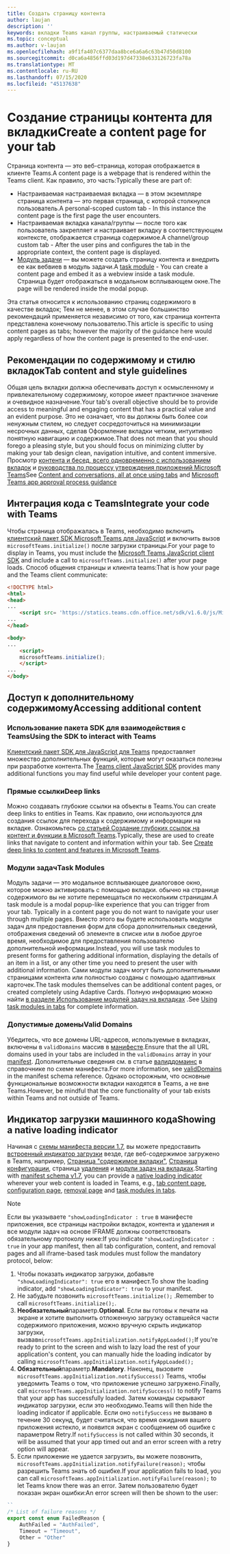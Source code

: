 ```yaml
---
title: Создать страницу контента
author: laujan
description: ''
keywords: вкладки Teams канал группы, настраиваемый статически
ms.topic: conceptual
ms.author: v-laujan
ms.openlocfilehash: a9f1fa407c6377daa8bce6a6a6c63b47d50d8100
ms.sourcegitcommit: d0ca6a4856ffd03d197d47338e633126723fa78a
ms.translationtype: MT
ms.contentlocale: ru-RU
ms.lasthandoff: 07/15/2020
ms.locfileid: "45137638"
---
```

# <a name="create-a-content-page-for-your-tab"></a><span data-ttu-id="ddb2f-103">Создание страницы контента для вкладки</span><span class="sxs-lookup"><span data-stu-id="ddb2f-103">Create a content page for your tab</span></span>

<span data-ttu-id="ddb2f-104">Страница контента — это веб-страница, которая отображается в клиенте Teams.</span><span class="sxs-lookup"><span data-stu-id="ddb2f-104">A content page is a webpage that is rendered within the Teams client.</span></span> <span data-ttu-id="ddb2f-105">Как правило, это часть:</span><span class="sxs-lookup"><span data-stu-id="ddb2f-105">Typically these are part of:</span></span>

* <span data-ttu-id="ddb2f-106">Настраиваемая настраиваемая вкладка — в этом экземпляре страница контента — это первая страница, с которой столкнулся пользователь.</span><span class="sxs-lookup"><span data-stu-id="ddb2f-106">A personal-scoped custom tab - In this instance the content page is the first page the user encounters.</span></span>
* <span data-ttu-id="ddb2f-107">Настраиваемая вкладка канала/группы — после того как пользователь закрепляет и настраивает вкладку в соответствующем контексте, отображается страница содержимое.</span><span class="sxs-lookup"><span data-stu-id="ddb2f-107">A channel/group custom tab - After the user pins and configures the tab in the appropriate context, the content page is displayed.</span></span>
* <span data-ttu-id="ddb2f-108">[Модуль задачи](~/task-modules-and-cards/what-are-task-modules.md) — вы можете создать страницу контента и внедрить ее как вебвиев в модуль задачи.</span><span class="sxs-lookup"><span data-stu-id="ddb2f-108">A [task module](~/task-modules-and-cards/what-are-task-modules.md) - You can create a content page and embed it as a webview inside a task module.</span></span> <span data-ttu-id="ddb2f-109">Страница будет отображаться в модальном всплывающем окне.</span><span class="sxs-lookup"><span data-stu-id="ddb2f-109">The page will be rendered inside the modal popup.</span></span>

<span data-ttu-id="ddb2f-110">Эта статья относится к использованию страниц содержимого в качестве вкладок; Тем не менее, в этом случае большинство рекомендаций применяется независимо от того, как страница контента представлена конечному пользователю.</span><span class="sxs-lookup"><span data-stu-id="ddb2f-110">This article is specific to using content pages as tabs; however the majority of the guidance here would apply regardless of how the content page is presented to the end-user.</span></span>

## <a name="tab-content-and-style-guidelines"></a><span data-ttu-id="ddb2f-111">Рекомендации по содержимому и стилю вкладок</span><span class="sxs-lookup"><span data-stu-id="ddb2f-111">Tab content and style guidelines</span></span>

<span data-ttu-id="ddb2f-112">Общая цель вкладки должна обеспечивать доступ к осмысленному и привлекательному содержимому, которое имеет практичное значение и очевидное назначение.</span><span class="sxs-lookup"><span data-stu-id="ddb2f-112">Your tab's overall objective should be to provide access to meaningful and engaging content that has a practical value and an evident purpose.</span></span> <span data-ttu-id="ddb2f-113">Это не означает, что вы должны быть более сои ненужным стилем, но следует сосредоточиться на минимизации несрочных данных, сделав Оформление вкладки четким, интуитивно понятную навигацию и содержимое.</span><span class="sxs-lookup"><span data-stu-id="ddb2f-113">That does not mean that you should forego a pleasing style, but you should focus on minimizing clutter by making your tab design clean, navigation intuitive, and content immersive.</span></span> <span data-ttu-id="ddb2f-114">Просмотр [контента и бесед, всего одновременно с использованием вкладок](~/tabs/design/tabs.md) и [руководства по процессу утверждения приложений Microsoft Teams](~/concepts/deploy-and-publish/appsource/prepare/frequently-failed-cases.md)</span><span class="sxs-lookup"><span data-stu-id="ddb2f-114">See [Content and conversations, all at once using tabs](~/tabs/design/tabs.md) and [Microsoft Teams app approval process guidance](~/concepts/deploy-and-publish/appsource/prepare/frequently-failed-cases.md)</span></span>

## <a name="integrate-your-code-with-teams"></a><span data-ttu-id="ddb2f-115">Интеграция кода с Teams</span><span class="sxs-lookup"><span data-stu-id="ddb2f-115">Integrate your code with Teams</span></span>

<span data-ttu-id="ddb2f-116">Чтобы страница отображалась в Teams, необходимо включить [клиентский пакет SDK Microsoft Teams для JavaScript](/javascript/api/overview/msteams-client?view=msteams-client-js-latest) и включить вызов `microsoftTeams.initialize()` после загрузки страницы.</span><span class="sxs-lookup"><span data-stu-id="ddb2f-116">For your page to display in Teams, you must include the [Microsoft Teams JavaScript client SDK](/javascript/api/overview/msteams-client?view=msteams-client-js-latest) and include a call to `microsoftTeams.initialize()` after your page loads.</span></span> <span data-ttu-id="ddb2f-117">Способ общения страницы и клиента teams:</span><span class="sxs-lookup"><span data-stu-id="ddb2f-117">That is how your page and the Teams client communicate:</span></span>

```html
<!DOCTYPE html>
<html>
<head>
...
    <script src= 'https://statics.teams.cdn.office.net/sdk/v1.6.0/js/MicrosoftTeams.min.js'></script>
...
</head>

<body>
...
    <script>
    microsoftTeams.initialize();
    </script>
...
</body>
```

## <a name="accessing-additional-content"></a><span data-ttu-id="ddb2f-118">Доступ к дополнительному содержимому</span><span class="sxs-lookup"><span data-stu-id="ddb2f-118">Accessing additional content</span></span>

### <a name="using-the-sdk-to-interact-with-teams"></a><span data-ttu-id="ddb2f-119">Использование пакета SDK для взаимодействия с Teams</span><span class="sxs-lookup"><span data-stu-id="ddb2f-119">Using the SDK to interact with Teams</span></span>

<span data-ttu-id="ddb2f-120">[Клиентский пакет SDK для JavaScript для Teams](~/tabs/how-to/using-teams-client-sdk.md) предоставляет множество дополнительных функций, которые могут оказаться полезны при разработке контента.</span><span class="sxs-lookup"><span data-stu-id="ddb2f-120">The [Teams client JavaScript SDK](~/tabs/how-to/using-teams-client-sdk.md) provides many additional functions you may find useful while developer your content page.</span></span>

### <a name="deep-links"></a><span data-ttu-id="ddb2f-121">Прямые ссылки</span><span class="sxs-lookup"><span data-stu-id="ddb2f-121">Deep links</span></span>

<span data-ttu-id="ddb2f-122">Можно создавать глубокие ссылки на объекты в Teams.</span><span class="sxs-lookup"><span data-stu-id="ddb2f-122">You can create deep links to entities in Teams.</span></span> <span data-ttu-id="ddb2f-123">Как правило, они используются для создания ссылок для перехода к содержимому и информации на вкладке. Ознакомьтесь [со статьей Создание глубоких ссылок на контент и функции в Microsoft Teams](~/concepts/build-and-test/deep-links.md).</span><span class="sxs-lookup"><span data-stu-id="ddb2f-123">Typically, these are used to create links that navigate to content and information within your tab. See [Create deep links to content and features in Microsoft Teams](~/concepts/build-and-test/deep-links.md).</span></span>

### <a name="task-modules"></a><span data-ttu-id="ddb2f-124">Модули задач</span><span class="sxs-lookup"><span data-stu-id="ddb2f-124">Task Modules</span></span>

<span data-ttu-id="ddb2f-125">Модуль задачи — это модальное всплывающее диалоговое окно, которое можно активировать с помощью вкладки. обычно на странице содержимого вы не хотите перемещаться по нескольким страницам.</span><span class="sxs-lookup"><span data-stu-id="ddb2f-125">A task module is a modal popup-like experience that you can trigger from your tab. Typically in a content page you do not want to navigate your user through multiple pages.</span></span> <span data-ttu-id="ddb2f-126">Вместо этого вы будете использовать модули задач для предоставления форм для сбора дополнительных сведений, отображения сведений об элементе в списке или в любое другое время, необходимое для предоставления пользователю дополнительной информации.</span><span class="sxs-lookup"><span data-stu-id="ddb2f-126">Instead, you will use task modules to present forms for gathering additional information, displaying the details of an item in a list, or any other time you need to present the user with additional information.</span></span> <span data-ttu-id="ddb2f-127">Сами модули задач могут быть дополнительными страницами контента или полностью созданы с помощью адаптивных карточек.</span><span class="sxs-lookup"><span data-stu-id="ddb2f-127">The task modules themselves can be additional content pages, or created completely using Adaptive Cards.</span></span> <span data-ttu-id="ddb2f-128">Полную информацию можно найти [в разделе Использование модулей задач на вкладках](~/task-modules-and-cards/task-modules/task-modules-tabs.md) .</span><span class="sxs-lookup"><span data-stu-id="ddb2f-128">See [Using task modules in tabs](~/task-modules-and-cards/task-modules/task-modules-tabs.md) for complete information.</span></span>

### <a name="valid-domains"></a><span data-ttu-id="ddb2f-129">Допустимые домены</span><span class="sxs-lookup"><span data-stu-id="ddb2f-129">Valid Domains</span></span>

<span data-ttu-id="ddb2f-130">Убедитесь, что все домены URL-адресов, используемые в вкладках, включены в `validDomains` массив в [манифесте](~/concepts/build-and-test/apps-package.md).</span><span class="sxs-lookup"><span data-stu-id="ddb2f-130">Ensure that the all URL domains used in your tabs are included in the `validDomains` array in your [manifest](~/concepts/build-and-test/apps-package.md).</span></span> <span data-ttu-id="ddb2f-131">Дополнительные сведения см. в статье [валиддомаинс](~/resources/schema/manifest-schema.md#validdomains) в справочнике по схеме манифеста.</span><span class="sxs-lookup"><span data-stu-id="ddb2f-131">For more information, see [validDomains](~/resources/schema/manifest-schema.md#validdomains) in the manifest schema reference.</span></span> <span data-ttu-id="ddb2f-132">Однако осторожным, что основные функциональные возможности вкладки находятся в Teams, а не вне Teams.</span><span class="sxs-lookup"><span data-stu-id="ddb2f-132">However, be mindful that the core functionality of your tab exists within Teams and not outside of Teams.</span></span>

## <a name="showing-a-native-loading-indicator"></a><span data-ttu-id="ddb2f-133">Индикатор загрузки машинного кода</span><span class="sxs-lookup"><span data-stu-id="ddb2f-133">Showing a native loading indicator</span></span>

<span data-ttu-id="ddb2f-134">Начиная с [схемы манифеста версии 1.7](../../../resources/schema/manifest-schema.md), вы можете предоставить [встроенный индикатор загрузки](../../../resources/schema/manifest-schema.md#showloadingindicator) везде, где веб-содержимое загружено в Teams, например, [Страница "содержимое вкладки"](#integrate-your-code-with-teams), [Страница конфигурации](configuration-page.md), страница [удаления](removal-page.md) и [модули задач на вкладках](../../../task-modules-and-cards/task-modules/task-modules-tabs.md).</span><span class="sxs-lookup"><span data-stu-id="ddb2f-134">Starting with [manifest schema v1.7](../../../resources/schema/manifest-schema.md), you can provide a [native loading indicator](../../../resources/schema/manifest-schema.md#showloadingindicator) wherever your web content is loaded in Teams, e.g., [tab content page](#integrate-your-code-with-teams), [configuration page](configuration-page.md), [removal page](removal-page.md) and [task modules in tabs](../../../task-modules-and-cards/task-modules/task-modules-tabs.md).</span></span>

> [!NOTE]
> <span data-ttu-id="ddb2f-135">Если вы указываете `"showLoadingIndicator : true` в манифесте приложения, все страницы настройки вкладок, контента и удаления и все модули задач на основе IFRAME должны соответствовать обязательному протоколу ниже:</span><span class="sxs-lookup"><span data-stu-id="ddb2f-135">If you indicate  `"showLoadingIndicator : true`  in your app manifest, then all tab configuration, content, and removal pages and all iframe-based task modules must follow the mandatory protocol, below:</span></span>

1. <span data-ttu-id="ddb2f-136">Чтобы показать индикатор загрузки, добавьте `"showLoadingIndicator": true` его в манифест.</span><span class="sxs-lookup"><span data-stu-id="ddb2f-136">To show the loading indicator, add `"showLoadingIndicator": true` to your manifest.</span></span> 
2. <span data-ttu-id="ddb2f-137">Не забудьте позвонить `microsoftTeams.initialize();` .</span><span class="sxs-lookup"><span data-stu-id="ddb2f-137">Remember to call `microsoftTeams.initialize();`.</span></span>
3. <span data-ttu-id="ddb2f-138">**Необязательный**параметр.</span><span class="sxs-lookup"><span data-stu-id="ddb2f-138">**Optional**.</span></span> <span data-ttu-id="ddb2f-139">Если вы готовы к печати на экране и хотите выполнить отложенную загрузку оставшейся части содержимого приложения, можно вручную скрыть индикатор загрузки, вызвав`microsoftTeams.appInitialization.notifyAppLoaded();`</span><span class="sxs-lookup"><span data-stu-id="ddb2f-139">If you're ready to print to the screen and wish to lazy load the rest of your application's content, you can manually hide the loading indicator by calling `microsoftTeams.appInitialization.notifyAppLoaded();`</span></span>
4. <span data-ttu-id="ddb2f-140">**Обязательный**параметр.</span><span class="sxs-lookup"><span data-stu-id="ddb2f-140">**Mandatory**.</span></span> <span data-ttu-id="ddb2f-141">Наконец, вызовите `microsoftTeams.appInitialization.notifySuccess()` Teams, чтобы уведомить Teams о том, что приложение успешно загружено.</span><span class="sxs-lookup"><span data-stu-id="ddb2f-141">Finally, call `microsoftTeams.appInitialization.notifySuccess()` to notify Teams that your app has successfully loaded.</span></span> <span data-ttu-id="ddb2f-142">Затем команды скрывают индикатор загрузки, если это необходимо.</span><span class="sxs-lookup"><span data-stu-id="ddb2f-142">Teams will then hide the loading indicator if applicable.</span></span> <span data-ttu-id="ddb2f-143">Если оно `notifySuccess` не вызвано в течение 30 секунд, будет считаться, что время ожидания вашего приложения истекло, и появится экран с сообщением об ошибке с параметром Retry.</span><span class="sxs-lookup"><span data-stu-id="ddb2f-143">If  `notifySuccess`  is not called within 30 seconds, it will be assumed that your app timed out and an error screen with a retry option will appear.</span></span>
5. <span data-ttu-id="ddb2f-144">Если приложение не удается загрузить, вы можете позвонить, `microsoftTeams.appInitialization.notifyFailure(reason);` чтобы разрешить Teams знать об ошибке.</span><span class="sxs-lookup"><span data-stu-id="ddb2f-144">If your application fails to load, you can call `microsoftTeams.appInitialization.notifyFailure(reason);` to let Teams know there was an error.</span></span> <span data-ttu-id="ddb2f-145">Затем пользователю будет показан экран ошибки:</span><span class="sxs-lookup"><span data-stu-id="ddb2f-145">An error screen will then be shown to the user:</span></span>

```typescript
``
/* List of failure reasons */
export const enum FailedReason {
    AuthFailed = "AuthFailed",
    Timeout = "Timeout",
    Other = "Other"
}
```
>